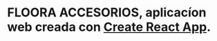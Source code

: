 # FLOORA ACCESORIOS, aplicacíon web creada con [Create React App](https://github.com/facebook/create-react-app).
